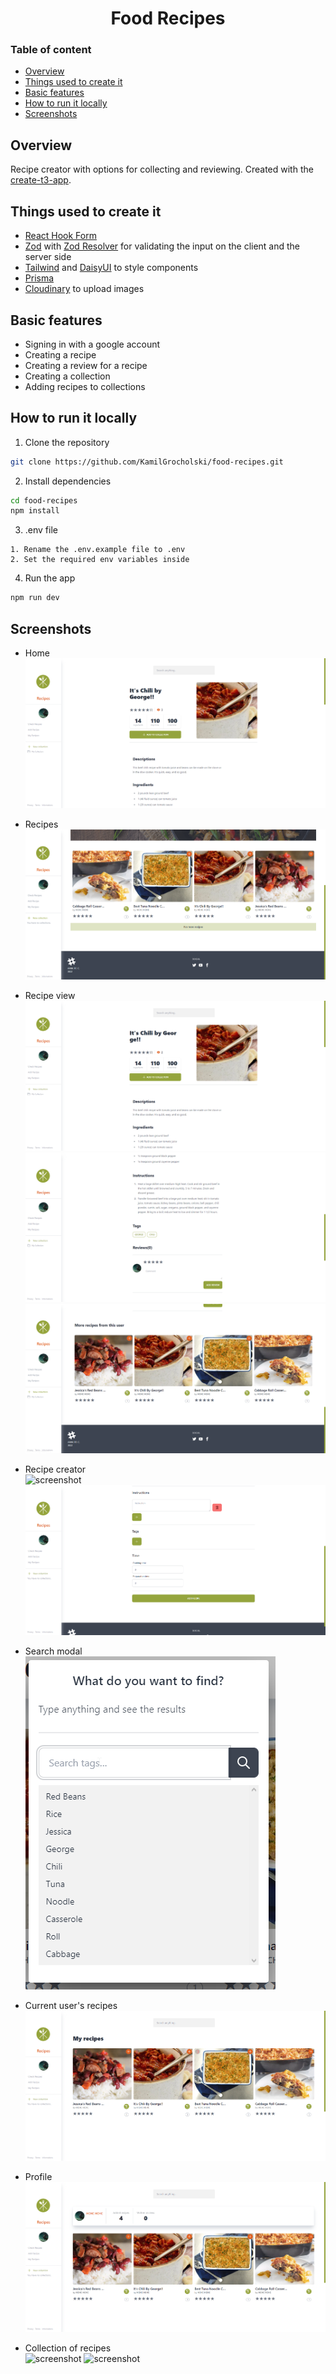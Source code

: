 <h1 align="center">
  Food Recipes
</h1>

### Table of content

- [Overview](#overview)
- [Things used to create it](#things-used-to-create-it)
- [Basic features](#basic-features)
- [How to run it locally](#how-to-run-it-locally)
- [Screenshots](#screenshots)

## Overview

Recipe creator with options for collecting and reviewing. Created with the [create-t3-app](https://create.t3.gg).

## Things used to create it

- [React Hook Form](https://react-hook-form.com)
- [Zod](https://react-hook-form.com) with [Zod Resolver](https://github.com/react-hook-form/resolvers#Zod) for validating the input on the client and the server side
- [Tailwind](https://tailwindcss.com) and [DaisyUI](https://daisyui.com) to style components
- [Prisma](https://www.prisma.io)
- [Cloudinary](https://cloudinary.com) to upload images

## Basic features

- Signing in with a google account
- Creating a recipe
- Creating a review for a recipe
- Creating a collection
- Adding recipes to collections

## How to run it locally

1. Clone the repository

```bash
git clone https://github.com/KamilGrocholski/food-recipes.git
```

2. Install dependencies

```bash
cd food-recipes
npm install
```

3. .env file

```
1. Rename the .env.example file to .env
2. Set the required env variables inside
```

4. Run the app

```bash
npm run dev
```

## Screenshots

- Home\
  ![screenshot](https://github.com/KamilGrocholski/food-recipes/blob/main/images/home.png?raw=true)

- Recipes\
  ![screenshot](https://github.com/KamilGrocholski/food-recipes/blob/main/images/home_recipes.png?raw=true)

- Recipe view\
  ![screenshot](https://github.com/KamilGrocholski/food-recipes/blob/main/images/recipe_1.png?raw=true)
  ![screenshot](https://github.com/KamilGrocholski/food-recipes/blob/main/images/recipe_2.png?raw=true)
  ![screenshot](https://github.com/KamilGrocholski/food-recipes/blob/main/images/recipe_3.png?raw=true)

- Recipe creator\
  ![screenshot](https://github.com/KamilGrocholski/food-recipes/blob/main/images/recipe_creator_1?raw=true)
  ![screenshot](https://github.com/KamilGrocholski/food-recipes/blob/main/images/recipe_creator_2.png?raw=true)

- Search modal\
  ![screenshot](https://github.com/KamilGrocholski/food-recipes/blob/main/images/search_modal.png?raw=true)

- Current user's recipes\
  ![screenshot](https://github.com/KamilGrocholski/food-recipes/blob/main/images/my_recipes.png?raw=true)

- Profile\
  ![screenshot](https://github.com/KamilGrocholski/food-recipes/blob/main/images/user_profile.png?raw=true)

- Collection of recipes\
  ![screenshot](https://github.com/KamilGrocholski/food-recipes/blob/main/images/add?recipe?to?collections?modal.png?raw=true)
  ![screenshot](https://github.com/KamilGrocholski/food-recipes/blob/main/images/collection_non_empty.png?raw=true)

